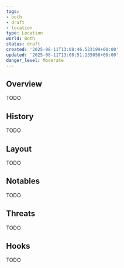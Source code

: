 ```yaml
---
tags:
- both
- draft
- location
type: Location
world: Both
status: draft
created: '2025-08-11T13:08:46.523199+00:00'
updated: '2025-08-11T13:08:51.135058+00:00'
danger_level: Moderate
---
```



## Overview

TODO
## History

TODO
## Layout

TODO
## Notables

TODO
## Threats

TODO
## Hooks

TODO
